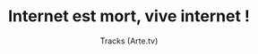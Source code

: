 ---
layout: post
title: "Internet est mort, vive internet !"
link: https://www.arte.tv/fr/videos/119473-014-A/tracks/
author: Tracks (Arte.tv)
published_date: 30/10/2024
description: "Et si l'Apocalypse avait déjà eu lieu... sur internet ? La preuve : des images de Jésus en crevette qui envahissent nos fils d’actualité Facebook abandonnés et amassent des millions de likes et de commentaires. “Shrimp Jesus”, seigneur des crustacés version intelligence artificielle, est l'une des nombreuses manifestations de la théorie de l'Internet mort, une théorie du complot un peu barge qui révèle pourtant un changement bien réel sur le web : les bots sont en train de nous grand remplacer. Aujourd'hui, plus de la moitié du trafic Internet est généré par des bots, et la plupart de nos interactions en ligne n'ont donc quasiment plus rien d'humain. Tracks part à la rencontre des artistes qui préparent les funérailles du World Wide Web, et imaginent la vie après la déconnexion. L'artiste Aleks Slota, habitué des performances extrêmes, est devenu collectionneur des images pieuses générées par IA sur un internet zombie qui vit ses dernières heures, le duo ! Mediengruppe Bitnik recherche la source des diktats algorithmiques qui influencent notre vision du monde, tandis que Lou Fauroux nous emmène en cure de désintoxication après l’effondrement du web. 
Internet, 1983 - ? RIP."
language: fr
categories: "Liens"
tags: "Internet Vidéos IA"
og-tags: "22/10/2024"
permalink: /:categories/:year/:month/:day/:title/
---